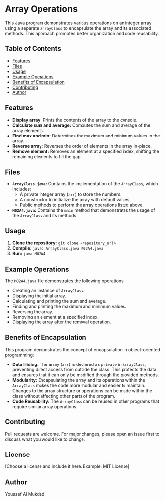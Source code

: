 # Array Operations

This Java program demonstrates various operations on an integer array using a separate `ArrayClass` to encapsulate the array and its associated methods. This approach promotes better organization and code reusability.

## Table of Contents

- [Features](#features)
- [Files](#files)
- [Usage](#usage)
- [Example Operations](#example-operations)
- [Benefits of Encapsulation](#benefits-of-encapsulation)
- [Contributing](#contributing)
- [Author](#author)

## Features

- **Display array:** Prints the contents of the array to the console.
- **Calculate sum and average:** Computes the sum and average of the array elements.
- **Find max and min:** Determines the maximum and minimum values in the array.
- **Reverse array:** Reverses the order of elements in the array in-place.
- **Remove element:** Removes an element at a specified index, shifting the remaining elements to fill the gap.

## Files

- **`ArrayClass.java`:**  Contains the implementation of the `ArrayClass`, which includes:
    - A private integer array (`arr`) to store the numbers.
    - A constructor to initialize the array with default values.
    - Public methods to perform the array operations listed above.
- **`M02A4.java`:** Contains the `main` method that demonstrates the usage of the `ArrayClass` and its methods.

## Usage

1. **Clone the repository:** `git clone <repository_url>`
2. **Compile:** `javac ArrayClass.java M02A4.java`
3. **Run:** `java M02A4`

## Example Operations

The `M02A4.java` file demonstrates the following operations:

- Creating an instance of `ArrayClass`.
- Displaying the initial array.
- Calculating and printing the sum and average.
- Finding and printing the maximum and minimum values.
- Reversing the array.
- Removing an element at a specified index.
- Displaying the array after the removal operation.

## Benefits of Encapsulation

This program demonstrates the concept of encapsulation in object-oriented programming:

- **Data Hiding:** The array (`arr`) is declared as `private` in `ArrayClass`, preventing direct access from outside the class. This protects the data and ensures that it can only be modified through the provided methods.
- **Modularity:** Encapsulating the array and its operations within the `ArrayClass` makes the code more modular and easier to maintain. Changes to the array structure or operations can be made within the class without affecting other parts of the program.
- **Code Reusability:** The `ArrayClass` can be reused in other programs that require similar array operations.

## Contributing

Pull requests are welcome. For major changes, please open an issue first to discuss what you would like to change.

## License

[Choose a license and include it here. Example: MIT License]

## Author

Youssef Al Mukdad
